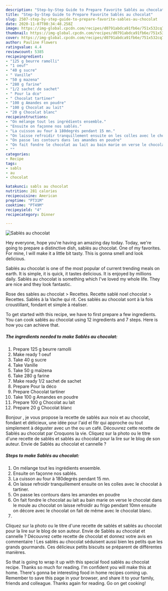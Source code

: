 ```yaml
---
description: "Step-by-Step Guide to Prepare Favorite Sablés au chocolat"
title: "Step-by-Step Guide to Prepare Favorite Sablés au chocolat"
slug: 2507-step-by-step-guide-to-prepare-favorite-sables-au-chocolat
date: 2020-11-07T00:34:48.258Z
image: https://img-global.cpcdn.com/recipes/d0791abdca91fb6e/751x532cq70/sables-au-chocolat-photo-principale-de-la-recette.jpg
thumbnail: https://img-global.cpcdn.com/recipes/d0791abdca91fb6e/751x532cq70/sables-au-chocolat-photo-principale-de-la-recette.jpg
cover: https://img-global.cpcdn.com/recipes/d0791abdca91fb6e/751x532cq70/sables-au-chocolat-photo-principale-de-la-recette.jpg
author: Pauline Flowers
ratingvalue: 4.4
reviewcount: 5385
recipeingredient:
- "125 g beurre ramolli"
- "1 oeuf"
- "40 g sucre"
- " Vanille"
- "50 g mazena"
- "280 g farine"
- "1/2 sachet de sachet"
- " Pour la dco"
- " Chocolat tartiner"
- "100 g Amandes en poudre"
- "100 g Chocolat au lait"
- "20 g Chocolat blanc"
recipeinstructions:
- "On mélange tout les ingrédients ensemble."
- "Ensuite on façonne nos sablés."
- "La cuisson au four à 180degrés pendant 15 mn."
- "On laisse refroidir tranquillement ensuite on les colles avec le chocolat à tartiner."
- "On passe les contours dans les amandes en poudre"
- "On fait fondre le chocolat au lait au bain marie on verse le chocolat dans le moule au chocolat on laisse refroidir au frigo pendant 10mn ensuite on décore avec le chocolat on fait de même avec le chocolat blanc."
- ""
categories:
- Recipe
tags:
- sabls
- au
- chocolat

katakunci: sabls au chocolat 
nutrition: 281 calories
recipecuisine: American
preptime: "PT31M"
cooktime: "PT49M"
recipeyield: "4"
recipecategory: Dinner

---
```



![Sablés au chocolat](https://img-global.cpcdn.com/recipes/d0791abdca91fb6e/751x532cq70/sables-au-chocolat-photo-principale-de-la-recette.jpg)

Hey everyone, hope you're having an amazing day today. Today, we're going to prepare a distinctive dish, sablés au chocolat. One of my favorites. For mine, I will make it a little bit tasty. This is gonna smell and look delicious.

Sablés au chocolat is one of the most popular of current trending meals on earth. It is simple, it is quick, it tastes delicious. It is enjoyed by millions daily. Sablés au chocolat is something which I've loved my whole life. They are nice and they look fantastic.

Rose des sables au chocolat &gt; Recettes. Recette sablé noel chocolat &gt; Recettes. Sablés à la Vache qui rit. Ces sablés au chocolat sont à la fois croustillant, fondant et simple à réaliser.


To get started with this recipe, we have to first prepare a few ingredients. You can cook sablés au chocolat using 12 ingredients and 7 steps. Here is how you can achieve that.

<!--inarticleads1-->

##### The ingredients needed to make Sablés au chocolat:

1. Prepare 125 g beurre ramolli
1. Make ready 1 oeuf
1. Take 40 g sucre
1. Take  Vanille
1. Take 50 g maïzena
1. Take 280 g farine
1. Make ready 1/2 sachet de sachet
1. Prepare  Pour la déco
1. Prepare  Chocolat tartiner
1. Take 100 g Amandes en poudre
1. Prepare 100 g Chocolat au lait
1. Prepare 20 g Chocolat blanc


Bonjour , je vous propose la recette de sablés aux noix et au chocolat, fondant et délicieux, une idée pour l&#39;aid el fitr qui approche ou tout simplement à déguster avec un the ou un café. Découvrez cette recette de Sablés au chocolat par Croquons la vie. Cliquez sur la photo ou le titre d&#39;une recette de sablés et sablés au chocolat pour la lire sur le blog de son auteur. Envie de Sablés au chocolat et cannelle ? 

<!--inarticleads2-->

##### Steps to make Sablés au chocolat:

1. On mélange tout les ingrédients ensemble.
1. Ensuite on façonne nos sablés.
1. La cuisson au four à 180degrés pendant 15 mn.
1. On laisse refroidir tranquillement ensuite on les colles avec le chocolat à tartiner.
1. On passe les contours dans les amandes en poudre
1. On fait fondre le chocolat au lait au bain marie on verse le chocolat dans le moule au chocolat on laisse refroidir au frigo pendant 10mn ensuite on décore avec le chocolat on fait de même avec le chocolat blanc.
1. 


Cliquez sur la photo ou le titre d&#39;une recette de sablés et sablés au chocolat pour la lire sur le blog de son auteur. Envie de Sablés au chocolat et cannelle ? Découvrez cette recette de chocolat et donnez votre avis en commentaire ! Les sablés au chocolat séduisent aussi bien les petits que les grands gourmands. Ces délicieux petits biscuits se préparent de différentes manières. 

So that is going to wrap it up with this special food sablés au chocolat recipe. Thanks so much for reading. I'm confident you will make this at home. There's gonna be interesting food in home recipes coming up. Remember to save this page in your browser, and share it to your family, friends and colleague. Thanks again for reading. Go on get cooking!
